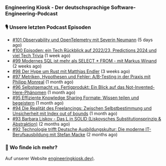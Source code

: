 ### Engineering Kiosk - Der deutschsprachige Software-Engineering-Podcast

### 🎙️ Unsere letzten Podcast Episoden


- [#101 Observability und OpenTelemetry mit Severin Neumann](https://engineeringkiosk.dev) (5 days ago)
- [#100 Episoden: ein Tech Rückblick auf 2022/23, Predictions 2024 und viel Tech Trivia](https://engineeringkiosk.dev) (1 week ago)
- [#99 Modernes SQL ist mehr als SELECT * FROM - mit Markus Winand](https://engineeringkiosk.dev) (2 weeks ago)
- [#98 Der Hype um Rust mit Matthias Endler](https://engineeringkiosk.dev) (3 weeks ago)
- [#97 Metriken, Hypothesen und Fehler: A/B-Testing in der Praxis mit Philipp Monreal](https://engineeringkiosk.dev) (1 month ago)
- [#96 Selbstgemacht vs. Fertigprodukt: Ein Blick auf das Not-Invented-Here-Phänomen](https://engineeringkiosk.dev) (1 month ago)
- [#95 Effiziente Knowledge Sharing Formate: Wissen teilen und begeistern](https://engineeringkiosk.dev) (1 month ago)
- [#94 Die Realität des Freelancings: Zwischen Selbstbestimmung und Unsicherheit mit Index out of bounds](https://engineeringkiosk.dev) (1 month ago)
- [#93 Barbara Liskov - Das L in SOLID (Liskovsches Substitutionsprinzip &amp; Abstraktion)](https://engineeringkiosk.dev) (2 months ago)
- [#92 Technologie trifft Deutsche Ausbildungskultur: Die moderne IT-Berufsausbildung mit Stefan Macke](https://engineeringkiosk.dev) (2 months ago)

### 🔎 Wo finde ich mehr?

Auf unserer Website [engineeringkiosk.dev)](https://engineeringkiosk.dev/).
